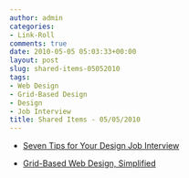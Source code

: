 ```yaml
---
author: admin
categories:
- Link-Roll
comments: true
date: 2010-05-05 05:03:33+00:00
layout: post
slug: shared-items-05052010
tags:
- Web Design
- Grid-Based Design
- Design
- Job Interview
title: Shared Items - 05/05/2010
---
```



  * [Seven Tips for Your Design Job Interview](http://designinformer.com/seven-tips-design-job-interview/)
  

  * [Grid-Based Web Design, Simplified](http://designinformer.com/grid-based-web-design-simplified/)
  

